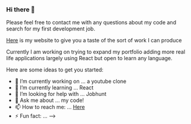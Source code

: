 ### Hi there 👋

Please feel free to contact me with any questions about my code and search for my first development job. 

[Here](https://tobydawson.netlify.app/) is my website to give you a taste of the sort of work I can produce 

Currently I am working on trying to expand my portfolio adding more real life applications largely using React but open to learn any language.


Here are some ideas to get you started:

- 🔭 I’m currently working on ... a youtube clone
- 🌱 I’m currently learning ... React
- 🤔 I’m looking for help with ... Jobhunt
- 💬 Ask me about ... my code! 
- 📫 How to reach me: ... [Here](https://tobydawson.netlify.app/)
- ⚡ Fun fact: ... 
-->
